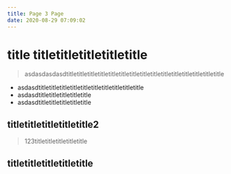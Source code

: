 ```yaml
---
title: Page 3 Page
date: 2020-08-29 07:09:02
---
```


# title titletitletitletitletitle

> asdasdasdasdtitletitletitletitletitletitletitletitletitletitletitletitletitletitletitle

- asdasdtitletitletitletitletitletitletitletitletitletitle
- asdasdtitletitletitletitletitle
- asdasdtitletitletitletitletitle

## titletitletitletitletitle2
> 123titletitletitletitletitle


## titletitletitletitletitle
